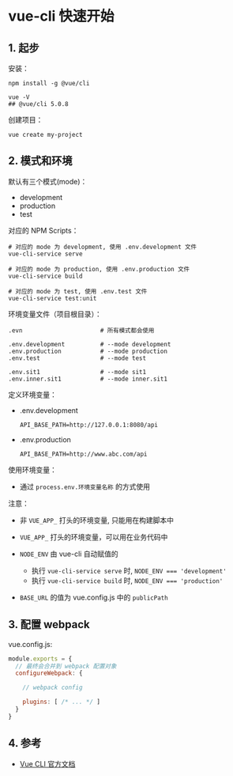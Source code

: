 <!--#region
@author 吴钦飞
@email wuqinfei@qq.com
@create date 2023-10-12 20:22:38
@modify date 2023-10-12 20:22:41
@desc [description]
#endregion-->


# vue-cli 快速开始

## 1. 起步

安装：

```shell
npm install -g @vue/cli

vue -V
## @vue/cli 5.0.8
```

创建项目：

```shell
vue create my-project
```

## 2. 模式和环境

默认有三个模式(mode)：

* development
* production
* test

对应的 NPM Scripts：

```shell
# 对应的 mode 为 development, 使用 .env.development 文件
vue-cli-service serve      

# 对应的 mode 为 production, 使用 .env.production 文件
vue-cli-service build      

# 对应的 mode 为 test, 使用 .env.test 文件
vue-cli-service test:unit  

```

环境变量文件（项目根目录）：

```text
.evn                      # 所有模式都会使用

.env.development          # --mode development
.env.production           # --mode production
.env.test                 # --mode test

.env.sit1                 # --mode sit1
.env.inner.sit1           # --mode inner.sit1
```

定义环境变量：

* .env.development

    ```text
    API_BASE_PATH=http://127.0.0.1:8080/api
    ```

* .env.production

    ```text
    API_BASE_PATH=http://www.abc.com/api
    ```

使用环境变量：

* 通过 `process.env.环境变量名称` 的方式使用

注意：

* 非 `VUE_APP_` 打头的环境变量, 只能用在构建脚本中

* `VUE_APP_` 打头的环境变量，可以用在业务代码中

* `NODE_ENV` 由 vue-cli 自动赋值的

   * 执行 `vue-cli-service serve` 时, `NODE_ENV === 'development'`
   * 执行 `vue-cli-service build` 时, `NODE_ENV === 'production'`

* `BASE_URL` 的值为 vue.config.js 中的 `publicPath`

## 3. 配置 webpack

vue.config.js:

```js
module.exports = {
  // 最终会合并到 webpack 配置对象
  configureWebpack: {

    // webpack config

    plugins: [ /* ... */ ]
  }
}
```

## 4. 参考

* [Vue CLI 官方文档](https://cli.vuejs.org/zh/)